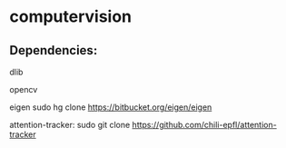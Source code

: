 # computervision

## Dependencies:

dlib

opencv


eigen
sudo hg clone https://bitbucket.org/eigen/eigen


attention-tracker:
sudo git clone https://github.com/chili-epfl/attention-tracker
